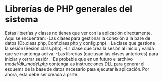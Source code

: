 Librerías de PHP generales del sistema
=========
Estas librerías y clases no tienen que ver con la aplicación directamente.
Aquí se encuentran:
-Las clases para gestionar la conexión a la base de datos (Db.class.php, Conf.class.php y config.php).
-La clase que gestiona la sesión (Sesion.class.php).
-La clase que crea la sesión al inicio y valida que se mantenga activa.
-Las librerías (que usan las clases anteriores) para iniciar y cerrar sesión.
-Es probable que en un futuro el archivo *model/db_model.php* contenga las instrucciones DLL para generar el esquema de la base de datos necesario para ejecutar la aplicación. Por ahora, esta debe ser creada a parte.